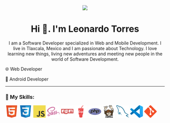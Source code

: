 <div id="header" align="center">
  <img src="https://media.giphy.com/media/JqmupuTVZYaQX5s094/giphy.gif" width="200">
  <h1>Hi 👋. I'm <span color="#0000ff">Leonardo Torres</span></h1>
  <p align="center">
    I am a Software Developer specialized in Web and Mobile Development. I live in Tlaxcala, Mexico and I am passionate about Technology. 
    I love learning new things, living new adventures and meeting new people in the world of Software Development.
  <p>
</div>
<div>
  <p>🌐 Web Developer</p>
  <p>📱 Android Developer</p>
</div>
<hr>
<div id="lenguages">
  <h3>🧠 My Skills:</p>
  <div id="images">
    <img src="https://github.com/devicons/devicon/blob/master/icons/html5/html5-original.svg" width="40" height="40">
    <img src="https://github.com/devicons/devicon/blob/master/icons/css3/css3-original.svg" width="40" height="40">
    <img src="https://github.com/devicons/devicon/blob/master/icons/javascript/javascript-original.svg" width="40" height="40">
    <img src="https://github.com/devicons/devicon/blob/master/icons/sass/sass-original.svg" width="40" height="40">
    <img src="https://github.com/devicons/devicon/blob/master/icons/npm/npm-original-wordmark.svg" width="40" height="40">
    <img src="https://github.com/devicons/devicon/blob/master/icons/gulp/gulp-plain.svg" width="40" height="40">
    <img src="https://github.com/devicons/devicon/blob/master/icons/php/php-original.svg" width="40" height="40">
    <img src="https://github.com/devicons/devicon/blob/master/icons/composer/composer-original.svg" width="40" height="40">
    <img src="https://github.com/devicons/devicon/blob/master/icons/mysql/mysql-original.svg" width="40" height="40">
    <img src="https://github.com/devicons/devicon/blob/master/icons/vscode/vscode-original.svg" width="40" height="40">
    <img src="https://github.com/devicons/devicon/blob/master/icons/git/git-original.svg" width="40" height="40">
  </div>
</div>
